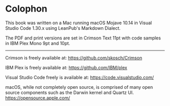 # Colophon

This book was written on a Mac running macOS Mojave 10.14 in Visual Studio Code 1.30.x using LeanPub's Markdown Dialect.

The PDF and print versions are set in Crimson Text 11pt with code samples in IBM Plex Mono 9pt and 10pt.

* * *

Crimson is freely available at: <https://github.com/skosch/Crimson>

IBM Plex is freely available at: <https://github.com/IBM/plex>

Visual Studio Code freely is available at: <https://code.visualstudio.com/>

macOS, while not completely open source, is comprised of many open source components such as the Darwin kernel and Quartz UI.  <https://opensource.apple.com/>
